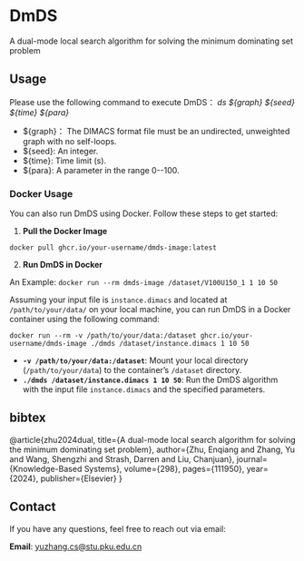 # DmDS
A dual-mode local search algorithm for solving the minimum dominating set problem

## Usage
Please use the following command to execute DmDS： *ds ${graph} ${seed} ${time} ${para}*

- ${graph}： The DIMACS format file must be an undirected, unweighted graph with no self-loops.
- ${seed}: An integer.
- ${time}: Time limit (s).
- ${para}: A parameter in the range 0--100.

### Docker Usage
You can also run DmDS using Docker. Follow these steps to get started:
1. **Pull the Docker Image**
   
`docker pull ghcr.io/your-username/dmds-image:latest`

2. **Run DmDS in Docker**

An Example: `docker run --rm dmds-image /dataset/V100U150_1 1 10 50`
   
Assuming your input file is `instance.dimacs` and located at `/path/to/your/data/` on your local machine, you can run DmDS in a Docker container using the following command:

`docker run --rm -v /path/to/your/data:/dataset ghcr.io/your-username/dmds-image ./dmds /dataset/instance.dimacs 1 10 50`

- **`-v /path/to/your/data:/dataset`**: Mount your local directory (`/path/to/your/data`) to the container’s `/dataset` directory.
- **`./dmds /dataset/instance.dimacs 1 10 50`**: Run the DmDS algorithm with the input file `instance.dimacs` and the specified parameters.


## bibtex
@article{zhu2024dual,
  title={A dual-mode local search algorithm for solving the minimum dominating set problem},
  author={Zhu, Enqiang and Zhang, Yu and Wang, Shengzhi and Strash, Darren and Liu, Chanjuan},
  journal={Knowledge-Based Systems},
  volume={298},
  pages={111950},
  year={2024},
  publisher={Elsevier}
}


## Contact

If you have any questions, feel free to reach out via email:

**Email**: yuzhang.cs@stu.pku.edu.cn

